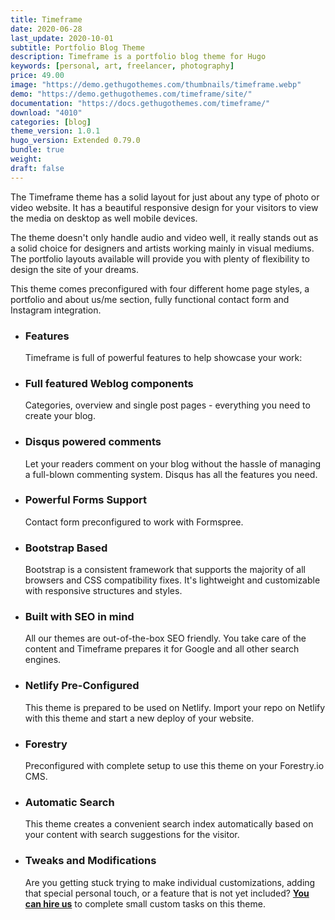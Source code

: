 ```yaml
---
title: Timeframe
date: 2020-06-28
last_update: 2020-10-01
subtitle: Portfolio Blog Theme
description: Timeframe is a portfolio blog theme for Hugo
keywords: [personal, art, freelancer, photography]
price: 49.00
image: "https://demo.gethugothemes.com/thumbnails/timeframe.webp"
demo: "https://demo.gethugothemes.com/timeframe/site/"
documentation: "https://docs.gethugothemes.com/timeframe/"
download: "4010"
categories: [blog]
theme_version: 1.0.1
hugo_version: Extended 0.79.0
bundle: true
weight:
draft: false
---
```


The Timeframe theme has a solid layout for just about any type of photo or video website. It has a beautiful responsive design for your visitors to view the media on desktop as well mobile devices.

The theme doesn't only handle audio and video well, it really stands out as a solid choice for designers and artists working mainly in visual mediums. The portfolio layouts available will provide you with plenty of flexibility to design the site of your dreams.

This theme comes preconfigured with four different home page styles, a portfolio and about us/me section, fully functional contact form and Instagram integration.

- ### Features

  Timeframe is full of powerful features to help showcase your work:

- ### Full featured Weblog components

  Categories, overview and single post pages - everything you need to create your blog.

- ### Disqus powered comments

  Let your readers comment on your blog without the hassle of managing a full-blown commenting system. Disqus has all the features you need.

- ### Powerful Forms Support

  Contact form preconfigured to work with Formspree.

- ### Bootstrap Based

  Bootstrap is a consistent framework that supports the majority of all browsers and CSS compatibility fixes. It's lightweight and customizable with responsive structures and styles.

- ### Built with SEO in mind

  All our themes are out-of-the-box SEO friendly. You take care of the content and Timeframe prepares it for Google and all other search engines.

- ### Netlify Pre-Configured

  This theme is prepared to be used on Netlify. Import your repo on Netlify with this theme and start a new deploy of your website.

- ### Forestry

  Preconfigured with complete setup to use this theme on your Forestry.io CMS.

- ### Automatic Search

  This theme creates a convenient search index automatically based on your content with search suggestions for the visitor.

- ### Tweaks and Modifications

  Are you getting stuck trying to make individual customizations, adding that special personal touch, or a feature that is not yet included? **[You can hire us](/contact)** to complete small custom tasks on this theme.
